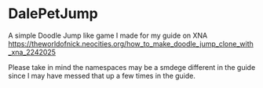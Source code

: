 # DalePetJump
A simple Doodle Jump like game I made for my guide on XNA https://theworldofnick.neocities.org/how_to_make_doodle_jump_clone_with_xna_2242025

Please take in mind the namespaces may be a smdege different in the guide since I may have messed that up a few times in the guide. 
